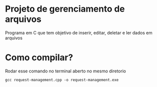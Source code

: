 # Projeto de gerenciamento de arquivos
Programa em C que tem objetivo de inserir, editar, deletar e ler dados em arquivos

# Como compilar?

Rodar esse comando no terminal aberto no mesmo diretorio

`gcc request-management.cpp -o request-management.exe`